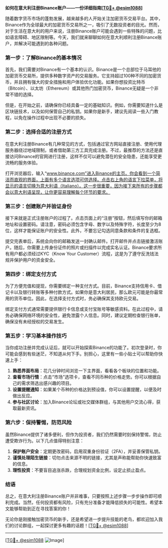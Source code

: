 **如何在意大利注册Binance账户——一份详细指南[[TG💪+ @esim1088](https://t.me/s/esim1088)]**

随着数字货币市场的蓬勃发展，越来越多的人开始关注加密货币交易平台。其中，Binance作为全球最大的加密货币交易所之一，吸引了无数投资者的目光。然而，对于生活在意大利的用户来说，注册Binance账户可能会遇到一些特殊的问题，比如语言障碍、地区限制等。今天，我们就来聊聊如何在意大利顺利注册Binance账户，并解决可能遇到的各种问题。

### **第一步：了解Binance的基本情况**

首先，我们需要对Binance有一个基本的认识。Binance是一个总部位于马耳他的加密货币交易所，提供多种数字资产的交易服务。它支持超过100种不同的加密货币，并且拥有强大的安全措施和用户体验优化功能。如果你想投资比特币（Bitcoin）、以太坊（Ethereum）或其他热门加密货币，Binance无疑是一个非常不错的选择。

但是，在开始之前，请确保你已经具备一定的基础知识。例如，你需要知道什么是区块链技术，以及如何保管自己的私钥。如果你是新手，建议先阅读一些入门教程，以免在操作过程中出现不必要的损失。

### **第二步：选择合适的注册方式**

在意大利注册Binance有几种常见的方式，包括通过官方网站直接注册、使用代理服务器绕过地域限制，或者借助第三方工具完成注册。不过，最推荐的方法还是直接访问Binance的官网进行注册，这样不仅可以避免潜在的安全隐患，还能享受更流畅的服务体验。

打开浏览器后，输入“www.binance.com”进入Binance的主页。你会看到一个简洁而直观的界面，上面有多个语言选项可供选择。点击右上角的语言下拉菜单，将显示的语言切换为意大利语（Italiano）。这一步很重要，因为接下来所有的步骤都会以意大利语呈现，让你更容易理解每个环节的要求。

### **第三步：创建账户并验证身份**

接下来就是正式注册账户的过程了。点击页面上的“注册”按钮，然后填写你的邮箱地址和设置密码。请注意，密码必须包含字母、数字以及特殊字符，长度至少为8位，这样才能保证账户的安全性。此外，不要忘记勾选同意条款和条件的复选框。

提交完表单后，系统会向你的邮箱发送一封确认邮件。打开邮件并点击链接激活账户。随后，你需要上传身份证件的照片或扫描件以完成实名认证。Binance要求所有用户都必须经过KYC（Know Your Customer）流程，这是为了遵守反洗钱法规并保护用户的资金安全。

### **第四步：绑定支付方式**

为了方便充值和提现，你需要绑定一种支付方式。目前，Binance支持信用卡、借记卡以及银行转账等多种付款方式。如果你是意大利居民，那么欧元可能是你最常用的货币单位。因此，在选择支付方式时，务必确保其支持欧元交易。

绑定支付方式通常需要提供银行卡信息或支付宝账号等敏感资料。在此过程中，请务必确保网络环境的安全性，避免泄露个人信息。同时，建议定期检查银行账单，确保没有未经授权的交易发生。

### **第五步：学习基本操作技巧**

当你成功注册并完成认证后，就可以开始探索Binance的功能了。初次登录时，你可能会感到有些迷茫，不知道从何下手。别担心，这里有一些小贴士可以帮助你快速上手：

1. **熟悉界面布局**：花几分钟时间浏览一下主界面，看看各个板块的位置和功能。
2. **查看市场行情**：点击“市场”选项卡，查看不同币种的价格走势。你可以根据自己的需求筛选出感兴趣的项目。
3. **设置提醒通知**：如果某个币种的价格达到预设值，你可以设置提醒，以便及时做出反应。
4. **参与社区讨论**：加入Binance论坛或社交媒体群组，与其他用户交流心得，获取最新资讯。

### **第六步：保持警惕，防范风险**

虽然Binance提供了诸多便利，但作为投资者，我们仍然需要时刻保持警惕，防止遭受欺诈行为。以下几点值得特别注意：

1. **保护账户安全**：定期更改密码，启用双重身份验证（2FA），并妥善保管私钥。
2. **谨慎处理陌生链接**：切勿点击来源不明的链接，尤其是声称能帮助你快速致富的信息。
3. **理性投资**：不要盲目追涨杀跌，合理规划资金比例，设定止损止盈点。

### **结语**

总之，在意大利注册Binance账户并非难事，只要按照上述步骤一步步操作即可顺利完成。当然，任何投资都有风险，只有充分准备才能降低损失的可能性。希望本文能够帮助到正在寻找答案的你！

无论你是刚接触加密货币的新手，还是希望进一步提升技能的老鸟，都欢迎加入我们的讨论群组，一起探讨更多有趣的话题！[[TG💪+ @esim1088](https://t.me/s/esim1088)]

---

[[TG💪+ @esim1088](https://t.me/s/esim1088) ![Image](https://i.postimg.cc/4NQfJmqS/Snipaste-2025-05-13-00-14-12.png)]